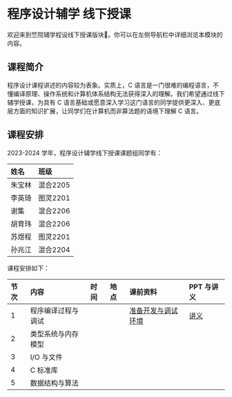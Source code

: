 # 程序设计辅学 线下授课

欢迎来到竺院辅学程设线下授课版块🤗。你可以在左侧导航栏中详细浏览本模块的内容。

## 课程简介

程序设计课程讲述的内容较为表象。实质上，C 语言是一门很难的编程语言，不懂编译原理、操作系统和计算机体系结构无法获得深入的理解。我们希望通过线下辅学授课，为具有 C 语言基础或愿意深入学习这门语言的同学提供更深入、更底层方面的知识扩展，让同学们在计算机而非算法题的语境下理解 C 语言。

## 课程安排

2023-2024 学年，程序设计辅学线下授课课题组同学有：

| 姓名 | 班级 |
| :--- | :--- |
| 朱宝林 | 混合2205 |
| 李英琦 | 图灵2201 |
| 谢集 | 混合2206 |
| 胡育玮 | 混合2206 |
| 苏煜程 | 图灵2201 |
| 孙兆江 | 混合2204 |

课程安排如下：

| 节次 | 内容 | 时间 | 地点 | 课前资料 | PPT 与讲义 |
| :--- | :--- | :--- | :--- | :--- | :--- |
| 1 | 程序编译过程与调试 |  |  | [准备开发与调试环境](lecture1/pre_class.md) | [讲义](lecture1/lecture1.md) |
| 2 | 类型系统与内存模型 |  |  |  |  |
| 3 | I/O 与文件 |  |  |  |  |
| 4 | C 标准库 |  |  |  |  |
| 5 | 数据结构与算法 |  |  |  |  |



